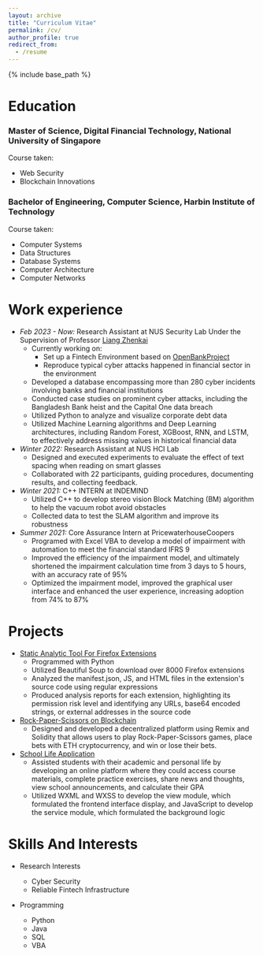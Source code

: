 ```yaml
---
layout: archive
title: "Curriculum Vitae"
permalink: /cv/
author_profile: true
redirect_from:
  - /resume
---
```


{% include base_path %}

Education
======

### Master of Science, Digital Financial Technology, National University of Singapore

Course taken:

- Web Security
- Blockchain Innovations

### Bachelor of Engineering, Computer Science, Harbin Institute of Technology

Course taken:

- Computer Systems
- Data Structures
- Database Systems
- Computer Architecture
- Computer Networks

Work experience
======
* *Feb 2023 - Now:* Research Assistant at NUS Security Lab Under the Supervision of Professor [Liang Zhenkai](https://www.comp.nus.edu.sg/cs/people/liangzk/)
  * Currently working on: 
    * Set up a Fintech Environment based on [OpenBankProject](https://www.openbankproject.com/)
    * Reproduce typical cyber attacks happened in financial sector in the environment
  * Developed a database encompassing more than 280 cyber incidents involving banks and financial institutions 
  * Conducted case studies on prominent cyber attacks, including the Bangladesh Bank heist and the Capital One data breach 
  * Utilized Python to analyze and visualize corporate debt data 
  * Utilized Machine Learning algorithms and Deep Learning architectures, including Random Forest, XGBoost, RNN, and LSTM,  to effectively address missing values in historical financial data
* *Winter 2022:* Research Assistant at NUS HCI Lab
  * Designed and executed experiments to evaluate the effect of text spacing when reading on smart glasses
  * Collaborated with 22 participants, guiding procedures, documenting results, and collecting feedback. 
* *Winter 2021:* C++ INTERN at INDEMIND 
  * Utilized C++ to develop stereo vision Block Matching (BM) algorithm to help the vacuum robot avoid obstacles 
  * Collected data to test the SLAM algorithm and improve its robustness 
* *Summer 2021:* Core Assurance Intern at PricewaterhouseCoopers
  * Programed with Excel VBA to develop a model of impairment with automation to meet the financial standard IFRS 9 
  * Improved the efficiency of the impairment model, and ultimately shortened the impairment calculation time from 3 days to 5 hours, with an accuracy rate of 95% 
  * Optimized the impairment model, improved the graphical user interface and enhanced the user experience, increasing  adoption from 74% to 87%

# Projects

- [Static Analytic Tool For Firefox Extensions](https://github.com/LexieZB/Extension-Analysis/tree/main)
  - Programmed with Python
  - Utilized Beautiful Soup to download over 8000 Firefox extensions 
  - Analyzed the manifest.json, JS, and HTML files in the extension's source code using regular expressions
  - Produced analysis reports for each extension, highlighting its permission risk level and identifying any URLs, base64 encoded strings, or external addresses in the source code
- [Rock-Paper-Scissors on Blockchain](https://github.com/LexieZB/Blockchain-RPS-Game)
  - Designed and developed a decentralized platform using Remix and Solidity that allows users to play Rock-Paper-Scissors games, place bets with ETH cryptocurrency, and win or lose their bets. 
- [School Life Application](https://github.com/LexieZB/Haweitong-WeChat-Mini-Program/tree/main)
  - Assisted students with their academic and personal life by developing an online platform where they could access course  materials, complete practice exercises, share news and thoughts, view school announcements, and calculate their GPA
  - Utilized WXML and WXSS to develop the view module, which formulated the frontend interface display, and JavaScript to  develop the service module, which formulated the background logic 

Skills And Interests
======
* Research Interests

  * Cyber Security
  * Reliable Fintech Infrastructure

* Programming

  * Python
  * Java
  * SQL
  * VBA

  

